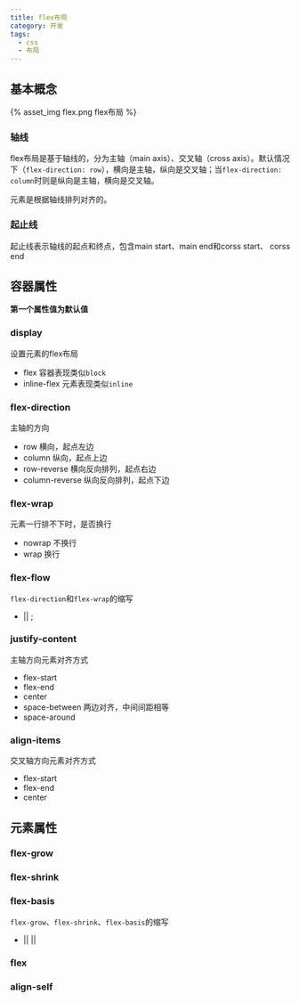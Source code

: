 ```yaml
---
title: flex布局
category: 开发
tags:
  - css
  - 布局
---
```


## 基本概念

{% asset_img flex.png flex布局 %}

### 轴线
flex布局是基于轴线的，分为主轴（main axis）、交叉轴（cross axis）。默认情况下（`flex-direction: row`），横向是主轴，纵向是交叉轴；当`flex-direction: column`时则是纵向是主轴，横向是交叉轴。

元素是根据轴线排列对齐的。

### 起止线
起止线表示轴线的起点和终点，包含main start、main end和corss start、 corss end

## 容器属性
**第一个属性值为默认值**
### display
设置元素的flex布局
* flex 容器表现类似`block`
* inline-flex 元素表现类似`inline`

### flex-direction
主轴的方向
* row 横向，起点左边
* column 纵向，起点上边
* row-reverse 横向反向排列，起点右边
* column-reverse 纵向反向排列，起点下边

<script async src="//jsfiddle.net/littlebaozi/r3pod489/embed/html,css,result/"></script>

### flex-wrap
元素一行排不下时，是否换行
* nowrap 不换行
* wrap 换行

<script async src="//jsfiddle.net/littlebaozi/wk21hpq5/embed/html,css,result/"></script>

### flex-flow
`flex-direction`和`flex-wrap`的缩写
*  <flex-direction> || <flex-wrap>;

### justify-content
主轴方向元素对齐方式
* flex-start
* flex-end
* center
* space-between 两边对齐，中间间距相等
* space-around

### align-items
交叉轴方向元素对齐方式
* flex-start
* flex-end
* center


## 元素属性

### flex-grow

### flex-shrink

### flex-basis
`flex-grow`、`flex-shrink`、`flex-basis`的缩写
* <flex-grow> || <flex-shrink> || <flex-basis>
### flex

### align-self